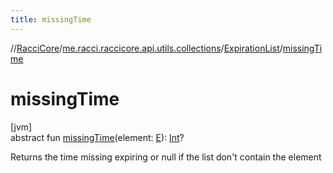 ```yaml
---
title: missingTime
---
```

//[RacciCore](../../../index.html)/[me.racci.raccicore.api.utils.collections](../index.html)/[ExpirationList](index.html)/[missingTime](missing-time.html)



# missingTime



[jvm]\
abstract fun [missingTime](missing-time.html)(element: [E](index.html)): [Int](https://kotlinlang.org/api/latest/jvm/stdlib/kotlin/-int/index.html)?



Returns the time missing expiring or null if the list don't contain the element




